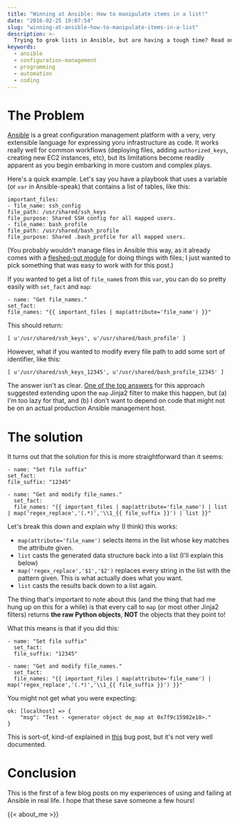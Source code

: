 ```yaml
---
title: "Winning at Ansible: How to manipulate items in a list!"
date: "2016-02-25 19:07:54"
slug: "winning-at-ansible-how-to-manipulate-items-in-a-list"
description: >-
  Trying to grok lists in Ansible, but are having a tough time? Read on!
keywords:
  - ansible
  - configuration-management
  - programming
  - automation
  - coding
---
```


# The Problem

[Ansible](http://www.ansible.com "") is a great configuration management platform with a very, very extensible language for expressing yoru infrastructure as code. It works really well for common workflows (deploying files, adding `authorized_keys`, creating new EC2 instances, etc), but its limitations become readily apparent as you begin embarking in more custom and complex plays.

Here's a quick example. Let's say you have a playbook that uses a variable (or `var` in Ansible-speak) that contains a list of tables, like this:<!--more-->

```
important_files:
- file_name: ssh_config
file_path: /usr/shared/ssh_keys
file_purpose: Shared SSH config for all mapped users.
- file_name: bash_profile
file_path: /usr/shared/bash_profile
file_purpose: Shared .bash_profile for all mapped users.
```

(You probably wouldn't manage files in Ansible this way, as it already comes with a [fleshed-out module](http://docs.ansible.com/ansible/list_of_files_modules.html "") for doing things with files; I just wanted to pick something that was easy to work with for this post.)

If you wanted to get a list of `file_name`s from this `var`, you can do so pretty easily with `set_fact` and `map`:

```
- name: "Get file_names."
set_fact:
file_names: "{{ important_files | map(attribute='file_name') }}"
```

This should return:

```
[ u'/usr/shared/ssh_keys', u'/usr/shared/bash_profile' ]
```

However, what if you wanted to modify every file path to add some sort of identifier, like this:

```
[ u'/usr/shared/ssh_keys_12345', u'/usr/shared/bash_profile_12345' ]
```

The answer isn't as clear. [One of the top answers](https://gist.github.com/halberom/b1f6eaed16dba1b298e8 "") for this approach suggested extending upon the `map` Jinja2 filter to make this happen, but (a) I'm too lazy for that, and (b) I don't want to depend on code that might not be on an actual production Ansible management host.

# The solution

It turns out that the solution for this is more straightforward than it seems:

```
- name: "Set file suffix"
set_fact:
file_suffix: "12345"

- name: "Get and modify file_names."
  set_fact:
  file_names: "{{ important_files | map(attribute='file_name') | list | map('regex_replace','(.*)','\\1_{{ file_suffix }}') | list }}"
```

Let's break this down and explain why (I think) this works:

* `map(attribute='file_name')` selects items in the list whose key matches the attribute given.
* `list` casts the generated data structure back into a list (I'll explain this below)
* `map('regex_replace','$1','$2')` replaces every string in the list with the pattern given. This is what actually does what you want.
* `list` casts the results back down to a list again.

The thing that's important to note about this (and the thing that had me hung up on this for a while) is that every call to `map` (or most other Jinja2 filters) returns **the raw Python objects**, **NOT** the objects that they point to!

What this means is that if you did this:

```
- name: "Set file suffix"
  set_fact:
  file_suffix: "12345"

- name: "Get and modify file_names."
  set_fact:
  file_names: "{{ important_files | map(attribute='file_name') | map('regex_replace','(.*)','\\1_{{ file_suffix }}') }}"
```

You might not get what you were expecting:

```
ok: [localhost] => {
    "msg": "Test - <generator object do_map at 0x7f9c15982e10>."
}
```

This is sort-of, kind-of explained in [this](https://github.com/mitsuhiko/jinja2/issues/288 "") bug post, but it's not very well documented.

# Conclusion

This is the first of a few blog posts on my experiences of using and failing at Ansible in real life. I hope that these save someone a few hours!

{{< about_me >}}
